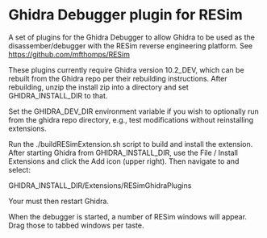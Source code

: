 # Ghidra Debugger plugin for RESim
A set of plugins for the Ghidra Debugger to allow Ghidra to be used as the
disassember/debugger with the RESim reverse engineering platform.
See https://github.com/mfthomps/RESim

These plugins currently require Ghidra version 10.2\_DEV, which can be rebuilt
from the Ghidra repo per their rebuilding instructions.  After rebuilding,
unzip the install zip into a directory and set GHIDRA\_INSTALL\_DIR to that.

Set the GHIDRA\_DEV\_DIR environment variable if you wish to optionally run from
the ghidra repo directory, e.g., test modifications without reinstalling extensions.

Run the ./buildRESimExtension.sh script to build and install the extension.
After starting Ghidra from GHIDRA\_INSTALL\_DIR, use the File / Install Extensions
and click the Add icon (upper right).  Then navigate to and select:

  GHIDRA\_INSTALL\_DIR/Extensions/RESimGhidraPlugins

Your must then restart Ghidra.

When the debugger is started, a number of RESim windows will appear.  Drag those to tabbed windows 
per taste.
